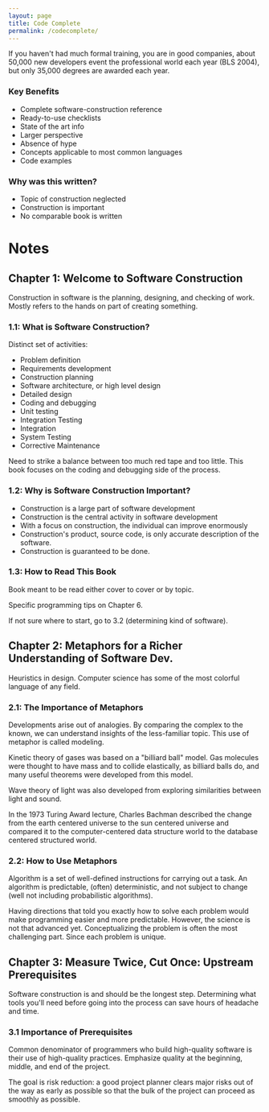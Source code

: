 ```yaml
---
layout: page
title: Code Complete
permalink: /codecomplete/
---
```


If you haven't had much formal training, you are in good companies, about 50,000 new developers
event the professional world each year (BLS 2004), but only 35,000 degrees are awarded
each year.

### Key Benefits
- Complete software-construction reference
- Ready-to-use checklists
- State of the art info
- Larger perspective
- Absence of hype
- Concepts applicable to most common languages
- Code examples

### Why was this written?

- Topic of construction neglected
- Construction is important
- No comparable book is written

# Notes

## Chapter 1: Welcome to Software Construction
Construction in software is the planning, designing, and checking of work. Mostly refers to the 
hands on part of creating something.

### 1.1: What is Software Construction?
Distinct set of activities:
- Problem definition
- Requirements development
- Construction planning
- Software architecture, or high level design
- Detailed design
- Coding and debugging
- Unit testing
- Integration Testing
- Integration
- System Testing
- Corrective Maintenance

Need to strike a balance between too much red tape and too little. This book focuses
on the coding and debugging side of the process.

### 1.2: Why is Software Construction Important?
- Construction is a large part of software development
- Construction is the central activity in software development
- With a focus on construction, the individual can improve enormously
- Construction's product, source code, is only accurate description of the software.
- Construction is guaranteed to be done.

### 1.3: How to Read This Book
Book meant to be read either cover to cover or by topic.

Specific programming tips on Chapter 6. 

If not sure where to start, go to 3.2 (determining kind of software).

## Chapter 2: Metaphors for a Richer Understanding of Software Dev.
Heuristics in design. Computer science has some of the most colorful language of any field.


### 2.1: The Importance of Metaphors
Developments arise out of analogies. By comparing the complex to the known, we 
can understand insights of the less-familiar topic. This use of metaphor
is called modeling.

Kinetic theory of gases was based on a "billiard ball" model. Gas molecules were thought to have 
mass and to collide elastically, as billiard balls do, and many useful theorems were developed from 
this model.

Wave theory of light was also developed from exploring similarities between light and sound.

In the 1973 Turing Award lecture, Charles Bachman described the change from the earth centered universe 
to the sun centered universe and compared it to the computer-centered data structure world to the database 
centered structured world.

### 2.2: How to Use Metaphors
Algorithm is a set of well-defined instructions for carrying out a task. An algorithm is predictable, (often) 
deterministic, and not subject to change (well not including probabilistic algorithms). 

Having directions that told you exactly how to solve each problem would make programming easier and more predictable.
However, the science is not that advanced yet. Conceptualizing the problem is often the most challenging part. Since
each problem is unique.

## Chapter 3: Measure Twice, Cut Once: Upstream Prerequisites
Software construction is and should be the longest step. Determining what tools you'll need before going into the 
process can save hours of headache and time.

### 3.1 Importance of Prerequisites
Common denominator of programmers who build high-quality software is their use of high-quality practices. Emphasize 
quality at the beginning, middle, and end of the project.

The goal is risk reduction: a good project planner clears major risks out of the way as early as possible so that the 
bulk of the project can proceed as smoothly as possible.
